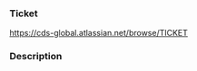 ### Ticket
https://cds-global.atlassian.net/browse/TICKET

### Description
<Brief description of the code changes.>
